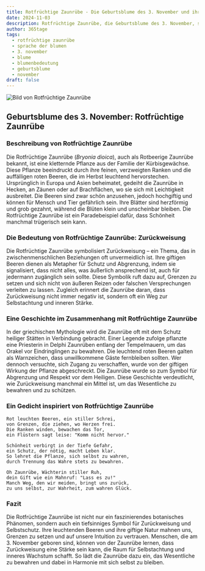 ```yaml
---
title: Rotfrüchtige Zaunrübe - Die Geburtsblume des 3. November und ihre Bedeutung
date: 2024-11-03
description: Rotfrüchtige Zaunrübe, die Geburtsblume des 3. November, symbolisiert Zurückweisung. Erfahre mehr über ihre Geschichte, Bedeutung und Symbolik in der Sprache der Blumen.
author: 365tage
tags:
  - rotfrüchtige zaunrübe
  - sprache der blumen
  - 3. november
  - blume
  - blumenbedeutung
  - geburtsblume
  - november
draft: false
---
```


![Bild von Rotfrüchtige Zaunrübe](https://cdn.pixabay.com/photo/2022/05/13/10/21/bryonia-7193340_640.jpg#center)


## Geburtsblume des 3. November: Rotfrüchtige Zaunrübe

### Beschreibung von Rotfrüchtige Zaunrübe

Die Rotfrüchtige Zaunrübe (_Bryonia dioica_), auch als Rotbeerige Zaunrübe bekannt, ist eine kletternde Pflanze aus der Familie der Kürbisgewächse. Diese Pflanze beeindruckt durch ihre feinen, verzweigten Ranken und die auffälligen roten Beeren, die im Herbst leuchtend hervorstechen. Ursprünglich in Europa und Asien beheimatet, gedeiht die Zaunrübe in Hecken, an Zäunen oder auf Brachflächen, wo sie sich mit Leichtigkeit ausbreitet. Die Beeren sind zwar schön anzusehen, jedoch hochgiftig und können für Mensch und Tier gefährlich sein. Ihre Blätter sind herzförmig und grob gezahnt, während die Blüten klein und unscheinbar bleiben. Die Rotfrüchtige Zaunrübe ist ein Paradebeispiel dafür, dass Schönheit manchmal trügerisch sein kann.

### Die Bedeutung von Rotfrüchtige Zaunrübe: Zurückweisung

Die Rotfrüchtige Zaunrübe symbolisiert Zurückweisung – ein Thema, das in zwischenmenschlichen Beziehungen oft unvermeidlich ist. Ihre giftigen Beeren dienen als Metapher für Schutz und Abgrenzung, indem sie signalisiert, dass nicht alles, was äußerlich ansprechend ist, auch für jedermann zugänglich sein sollte. Diese Symbolik ruft dazu auf, Grenzen zu setzen und sich nicht von äußeren Reizen oder falschen Versprechungen verleiten zu lassen. Zugleich erinnert die Zaunrübe daran, dass Zurückweisung nicht immer negativ ist, sondern oft ein Weg zur Selbstachtung und inneren Stärke.

### Eine Geschichte im Zusammenhang mit Rotfrüchtige Zaunrübe

In der griechischen Mythologie wird die Zaunrübe oft mit dem Schutz heiliger Stätten in Verbindung gebracht. Einer Legende zufolge pflanzte eine Priesterin in Delphi Zaunrüben entlang der Tempelmauern, um das Orakel vor Eindringlingen zu bewahren. Die leuchtend roten Beeren galten als Warnzeichen, dass unwillkommene Gäste fernbleiben sollten. Wer dennoch versuchte, sich Zugang zu verschaffen, wurde von der giftigen Wirkung der Pflanze abgeschreckt. Die Zaunrübe wurde so zum Symbol für Abgrenzung und Respekt vor dem Heiligen. Diese Geschichte verdeutlicht, wie Zurückweisung manchmal ein Mittel ist, um das Wesentliche zu bewahren und zu schützen.

### Ein Gedicht inspiriert von Rotfrüchtige Zaunrübe

```
Rot leuchten Beeren, ein stiller Schrei,  
von Grenzen, die ziehen, wo Herzen frei.  
Die Ranken winden, bewachen das Tor,  
ein Flüstern sagt leise: "Komm nicht hervor."  

Schönheit verbirgt in der Tiefe Gefahr,  
ein Schutz, der nötig, macht Leben klar.  
So lehret die Pflanze, sich selbst zu wahren,  
durch Trennung das Wahre stets zu bewahren.  

Oh Zaunrübe, Wächterin stiller Ruh,  
dein Gift wie ein Mahnruf: "Lass es zu!"  
Manch Weg, den wir meiden, bringt uns zurück,  
zu uns selbst, zur Wahrheit, zum wahren Glück.  
```

### Fazit

Die Rotfrüchtige Zaunrübe ist nicht nur ein faszinierendes botanisches Phänomen, sondern auch ein tiefsinniges Symbol für Zurückweisung und Selbstschutz. Ihre leuchtenden Beeren und ihre giftige Natur mahnen uns, Grenzen zu setzen und auf unsere Intuition zu vertrauen. Menschen, die am 3. November geboren sind, können von der Zaunrübe lernen, dass Zurückweisung eine Stärke sein kann, die Raum für Selbstachtung und inneres Wachstum schafft. So lädt die Zaunrübe dazu ein, das Wesentliche zu bewahren und dabei in Harmonie mit sich selbst zu bleiben.